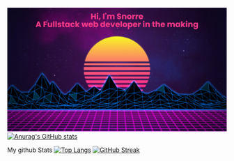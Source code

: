 [![MasterHead](banner.png)](https://github.com/snorresovold)
[![Anurag's GitHub stats](https://github-readme-stats.vercel.app/api?username=snorresovold&show_icons=true&theme=radical)](https://github.com/anuraghazra/github-readme-stats)

My github Stats
[![Top Langs](https://github-readme-stats.vercel.app/api/top-langs/?username=snorresovold&show_icons=true&theme=radical)](https://github.com/anuraghazra/github-readme-stats)
[![GitHub Streak](https://github-readme-streak-stats.herokuapp.com/?user=snorresovold&show_icons=true&theme=radical)](https://git.io/streak-stats)
<!--
**snorresovold/snorresovold** is a ✨ _special_ ✨ repository because its `README.md` (this file) appears on your GitHub profile.

Here are some ideas to get you started:

- 🔭 I’m currently working on ...
- 🌱 I’m currently learning ...
- 👯 I’m looking to collaborate on ...
- 🤔 I’m looking for help with ...
- 💬 Ask me about ...
- 📫 How to reach me: ...
- 😄 Pronouns: ...
- ⚡ Fun fact: ...
-->
